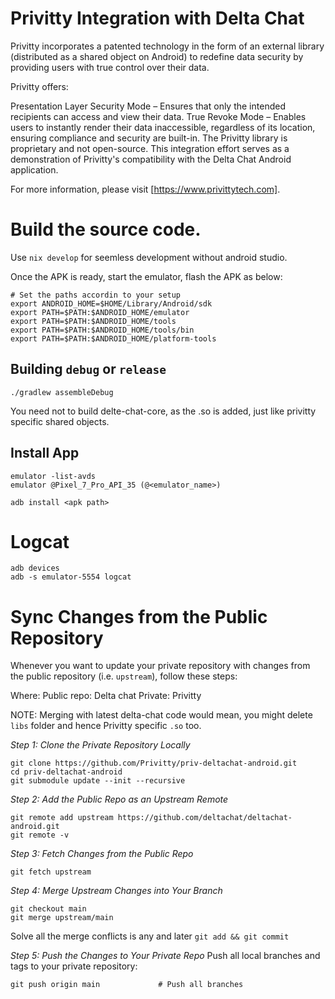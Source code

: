 # Privitty Integration with Delta Chat
Privitty incorporates a patented technology in the form of an external library (distributed as a shared object on Android) to redefine data security by providing users with true control over their data.

Privitty offers:

Presentation Layer Security Mode – Ensures that only the intended recipients can access and view their data.
True Revoke Mode – Enables users to instantly render their data inaccessible, regardless of its location, ensuring compliance and security are built-in.
The Privitty library is proprietary and not open-source. This integration effort serves as a demonstration of Privitty's compatibility with the Delta Chat Android application.

For more information, please visit [https://www.privittytech.com].


# Build the source code.
Use `nix develop` for seemless development without android studio.

Once the APK is ready, start the emulator, flash the APK as below:

```
# Set the paths accordin to your setup
export ANDROID_HOME=$HOME/Library/Android/sdk
export PATH=$PATH:$ANDROID_HOME/emulator
export PATH=$PATH:$ANDROID_HOME/tools
export PATH=$PATH:$ANDROID_HOME/tools/bin
export PATH=$PATH:$ANDROID_HOME/platform-tools
```

## Building `debug` or `release`
```
./gradlew assembleDebug
```
You need not to build delte-chat-core, as the .so is added, just like privitty specific shared objects.

## Install App
```
emulator -list-avds
emulator @Pixel_7_Pro_API_35 (@<emulator_name>)

adb install <apk path>
```

# Logcat
```
adb devices
adb -s emulator-5554 logcat
```

# Sync Changes from the Public Repository
Whenever you want to update your private repository with changes from the public repository (i.e. `upstream`), follow these steps:

Where: 
Public repo: Delta chat
Private: Privitty

NOTE: Merging with latest delta-chat code would mean, you might delete `libs` folder and hence Privitty specific `.so` too.

*Step 1: Clone the Private Repository Locally*
```
git clone https://github.com/Privitty/priv-deltachat-android.git
cd priv-deltachat-android
git submodule update --init --recursive
```

*Step 2: Add the Public Repo as an Upstream Remote*

```
git remote add upstream https://github.com/deltachat/deltachat-android.git
git remote -v
```

*Step 3: Fetch Changes from the Public Repo*
```
git fetch upstream
```

*Step 4: Merge Upstream Changes into Your Branch*

```
git checkout main
git merge upstream/main
```
Solve all the merge conflicts is any and later `git add && git commit`

*Step 5: Push the Changes to Your Private Repo*
Push all local branches and tags to your private repository:

```
git push origin main             # Push all branches
```
